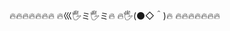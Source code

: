 🔥🔥🔥🔥🔥🔥🔥
🔥巛🖐ミ🖐ミ🔥
🔥🖐(⚫◇＾)🔥
🔥🔥🔥🔥🔥🔥🔥

<!---
IN4GE/IN4GE is a ✨ special ✨ repository because its `README.md` (this file) appears on your GitHub profile.
You can click the Preview link to take a look at your changes.
--->
